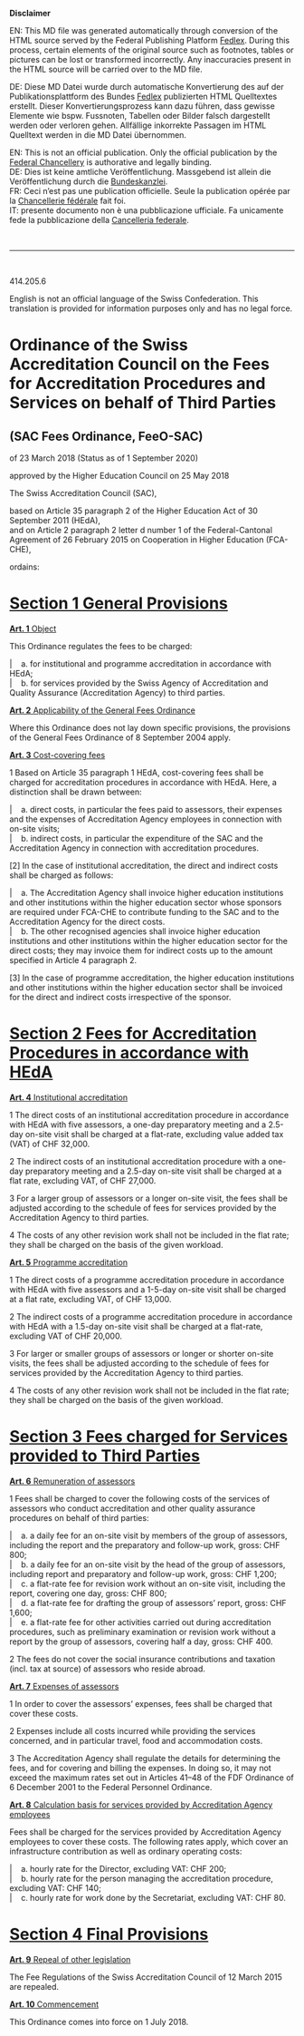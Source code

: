 
**Disclaimer**  

EN: This MD file was generated automatically through conversion of the HTML source served by the Federal Publishing Platform [Fedlex](https://www.fedlex.admin.ch/).
During this process, certain elements of the original source such as footnotes, tables or pictures can be lost or transformed incorrectly. Any inaccuracies present in the HTML source will be carried over to the MD file.  

DE: Diese MD Datei wurde durch automatische Konvertierung des auf der Publikationsplattform des Bundes [Fedlex](https://www.fedlex.admin.ch/) publizierten HTML Quelltextes erstellt.
Dieser Konvertierungsprozess kann dazu führen, dass gewisse Elemente wie bspw. Fussnoten, Tabellen oder Bilder falsch dargestellt werden oder verloren gehen.
Allfällige inkorrekte Passagen im HTML Quelltext werden in die MD Datei übernommen.  

EN: This is not an official publication. Only the official publication by the [Federal Chancellery](https://www.bk.admin.ch/bk/en/home.html) is authorative and legally binding.  
DE: Dies ist keine amtliche Veröffentlichung. Massgebend ist allein die Veröffentlichung durch die [Bundeskanzlei](https://www.bk.admin.ch/bk/de/home.html).  
FR: Ceci n’est pas une publication officielle. Seule la publication opérée par la [Chancellerie fédérale](https://www.bk.admin.ch/bk/fr/home.html) fait foi.  
IT: presente documento non è una pubblicazione ufficiale. Fa unicamente fede la pubblicazione della [Cancelleria federale](https://www.bk.admin.ch/bk/it/home.html).  

&nbsp;

----

&nbsp;

414.205.6 

English is not an official language of the Swiss Confederation. This translation is provided for information purposes only and has no legal force.

# Ordinance of the Swiss Accreditation Council on the Fees for Accreditation Procedures and Services on behalf of Third Parties

## (SAC Fees Ordinance, FeeO-SAC)

of 23 March 2018 (Status as of 1 September 2020)

approved by the Higher Education Council on 25 May 2018

The Swiss Accreditation Council (SAC),

based on Article 35 paragraph 2 of the Higher Education Act of 30 September 2011 (HEdA),  
and on Article 2 paragraph 2 letter d number 1 of the Federal-Cantonal Agreement of 26 February 2015 on Cooperation in Higher Education (FCA-CHE),

ordains:

# [Section 1 General Provisions](https://www.fedlex.admin.ch/eli/cc/2018/336/en#sec_1)

[**Art. 1** Object](https://www.fedlex.admin.ch/eli/cc/2018/336/en#art_1) 

This Ordinance regulates the fees to be charged:


|    a. for institutional and programme accreditation in accordance with HEdA;  
|    b. for services provided by the Swiss Agency of Accreditation and Quality Assurance (Accreditation Agency) to third parties.

[**Art. 2** Applicability of the General Fees Ordinance](https://www.fedlex.admin.ch/eli/cc/2018/336/en#art_2) 

Where this Ordinance does not lay down specific provisions, the provisions of the General Fees Ordinance of 8 September 2004 apply.

[**Art. 3** Cost-covering fees](https://www.fedlex.admin.ch/eli/cc/2018/336/en#art_3) 

1 Based on Article 35 paragraph 1 HEdA, cost-covering fees shall be charged for accreditation procedures in accordance with HEdA. Here, a distinction shall be drawn between:


|    a. direct costs, in particular the fees paid to assessors, their expenses and the expenses of Accreditation Agency employees in connection with on-site visits;  
|    b. indirect costs, in particular the expenditure of the SAC and the Accreditation Agency in connection with accreditation procedures.

[2] In the case of institutional accreditation, the direct and indirect costs shall be charged as follows:


|    a. The Accreditation Agency shall invoice higher education institutions and other institutions within the higher education sector whose sponsors are required under FCA-CHE to contribute funding to the SAC and to the Accreditation Agency for the direct costs.  
|    b. The other recognised agencies shall invoice higher education institutions and other institutions within the higher education sector for the direct costs; they may invoice them for indirect costs up to the amount specified in Article 4 paragraph 2.

[3] In the case of programme accreditation, the higher education institutions and other institutions within the higher education sector shall be invoiced for the direct and indirect costs irrespective of the sponsor.

# [Section 2 Fees for Accreditation Procedures in accordance with HEdA](https://www.fedlex.admin.ch/eli/cc/2018/336/en#sec_2)


[**Art. 4** Institutional accreditation](https://www.fedlex.admin.ch/eli/cc/2018/336/en#art_4) 

1 The direct costs of an institutional accreditation procedure in accordance with HEdA with five assessors, a one-day preparatory meeting and a 2.5-day on-site visit shall be charged at a flat-rate, excluding value added tax (VAT) of CHF 32,000.

2 The indirect costs of an institutional accreditation procedure with a one-day preparatory meeting and a 2.5-day on-site visit shall be charged at a flat rate, excluding VAT, of CHF 27,000.

3 For a larger group of assessors or a longer on-site visit, the fees shall be adjusted according to the schedule of fees for services provided by the Accreditation Agency to third parties.

4 The costs of any other revision work shall not be included in the flat rate; they shall be charged on the basis of the given workload.

[**Art. 5** Programme accreditation](https://www.fedlex.admin.ch/eli/cc/2018/336/en#art_5) 

1 The direct costs of a programme accreditation procedure in accordance with HEdA with five assessors and a 1-5-day on-site visit shall be charged at a flat rate, excluding VAT, of CHF 13,000.

2 The indirect costs of a programme accreditation procedure in accordance with HEdA with a 1.5-day on-site visit shall be charged at a flat-rate, excluding VAT of CHF 20,000.

3 For larger or smaller groups of assessors or longer or shorter on-site visits, the fees shall be adjusted according to the schedule of fees for services provided by the Accreditation Agency to third parties.

4 The costs of any other revision work shall not be included in the flat rate; they shall be charged on the basis of the given workload.

# [Section 3 Fees charged for Services provided to Third Parties](https://www.fedlex.admin.ch/eli/cc/2018/336/en#sec_3)

[**Art. 6** Remuneration of assessors](https://www.fedlex.admin.ch/eli/cc/2018/336/en#art_6) 

1 Fees shall be charged to cover the following costs of the services of assessors who conduct accreditation and other quality assurance procedures on behalf of third parties:


|    a. a daily fee for an on-site visit by members of the group of assessors, including the report and the preparatory and follow-up work, gross: CHF 800;  
|    b. a daily fee for an on-site visit by the head of the group of assessors, including report and preparatory and follow-up work, gross: CHF 1,200;  
|    c. a flat-rate fee for revision work without an on-site visit, including the report, covering one day, gross: CHF 800;  
|    d. a flat-rate fee for drafting the group of assessors’ report, gross: CHF 1,600;  
|    e. a flat-rate fee for other activities carried out during accreditation procedures, such as preliminary examination or revision work without a report by the group of assessors, covering half a day, gross: CHF 400.

2 The fees do not cover the social insurance contributions and taxation (incl. tax at source) of assessors who reside abroad.

[**Art. 7** Expenses of assessors](https://www.fedlex.admin.ch/eli/cc/2018/336/en#art_7) 

1 In order to cover the assessors’ expenses, fees shall be charged that cover these costs.

2 Expenses include all costs incurred while providing the services concerned, and in particular travel, food and accommodation costs.

3 The Accreditation Agency shall regulate the details for determining the fees, and for covering and billing the expenses. In doing so, it may not exceed the maximum rates set out in Articles 41–48 of the FDF Ordinance of 6 December 2001 to the Federal Personnel Ordinance.

[**Art. 8** Calculation basis for services provided by Accreditation Agency employees](https://www.fedlex.admin.ch/eli/cc/2018/336/en#art_8) 

Fees shall be charged for the services provided by Accreditation Agency employees to cover these costs. The following rates apply, which cover an infrastructure contribution as well as ordinary operating costs:


|    a. hourly rate for the Director, excluding VAT: CHF 200;  
|    b. hourly rate for the person managing the accreditation procedure, excluding VAT: CHF 140;  
|    c. hourly rate for work done by the Secretariat, excluding VAT: CHF 80.

# [Section 4 Final Provisions](https://www.fedlex.admin.ch/eli/cc/2018/336/en#sec_4)

[**Art. 9** Repeal of other legislation](https://www.fedlex.admin.ch/eli/cc/2018/336/en#art_9) 

The Fee Regulations of the Swiss Accreditation Council of 12 March 2015 are repealed.

[**Art. 10** Commencement](https://www.fedlex.admin.ch/eli/cc/2018/336/en#art_10) 

This Ordinance comes into force on 1 July 2018.

